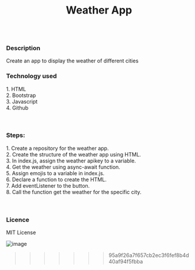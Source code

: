 
<h1 align='center'>Weather App</h1>
<br><br>
<h3>Description</h3>

<p>Create an app to display the weather of different cities<P>

<h3>Technology used</h3>
1. HTML <br>
2. Bootstrap <br>
3. Javascript<br>
4. Github<br>
<br><br>

<h3>Steps: </h3>
1.  Create a repository for the weather app.<br>
2.  Create the structure of the weather app using HTML.<br>
3.  In index.js, assign the weather apikey to a variable.<br>
4.  Get the weather using async-await function.<br>
5.  Assign emojis to a variable in index.js.<br>
6.  Declare a function to create the HTML.<br>
7.  Add eventListener to the button.<br>
8.  Call the function  get the weather for the specific city.<br>
 <br><br>
<h3>Licence</h3>
MIT License




![image](https://user-images.githubusercontent.com/75956735/108943207-7556b000-76ac-11eb-92e9-0c4ad1e96f69.png)
>>>>>>> 95a9f26a7f657cb2ec3f6fef8b4d40af94f5fbba
